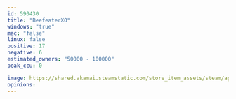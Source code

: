 ```yaml
---
id: 590430
title: "BeefeaterXO"
windows: "true"
mac: "false"
linux: false
positive: 17
negative: 6
estimated_owners: "50000 - 100000"
peak_ccu: 0

image: https://shared.akamai.steamstatic.com/store_item_assets/steam/apps/590430/header.jpg?t=1487167650
opinions:
---
```

